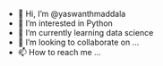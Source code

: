 - 👋 Hi, I’m @yaswanthmaddala
- 👀 I’m interested in Python 
- 🌱 I’m currently learning  data science
- 💞️ I’m looking to collaborate on ...
- 📫 How to reach me ...

<!---
yaswanthmaddala/yaswanthmaddala is a ✨ special ✨ repository because its `README.md` (this file) appears on your GitHub profile.
You can click the Preview link to take a look at your changes.
--->
